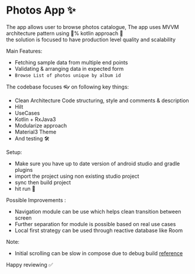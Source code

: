 
# Photos App ✨
The app allows user to browse photos catalogue, The app uses MVVM architecture pattern using 💯% kotlin approach 🤘  
the solution is focused to have production level quality and scalability

Main Features:

- Fetching sample data from multiple end points
- Validating & arranging data in expected form
- `Browse List of photos unique by album id`

The codebase focuses 👓 on following key things:
- Clean Architecture Code structuring, style and comments & description
- Hilt
- UseCases
- Kotlin + RxJava3
- Modularize approach
- Material3 Theme
- And testing 🛠

Setup:
- Make sure you have up to date version of android studio and gradle plugins
- import the project using non existing studio project
- sync then build project
- hit run 🚀

Possible Improvements :
- Navigation module can be use which helps clean transition between screen
- Further separation for module is possible based on real use cases
- Local first strategy can be used through reactive database  like Room

Note:
- Initial scrolling can be slow in compose due to debug build [reference](https://developer.android.com/jetpack/compose/lists#measuring-performance)

Happy reviewing ✅